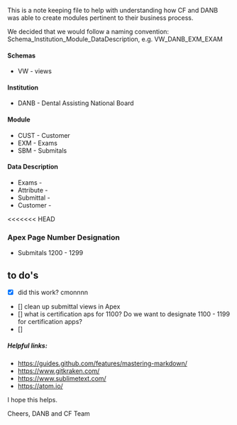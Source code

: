 This is a note keeping file to help with understanding how CF and DANB was able to create modules pertinent to their business process.

We decided that we would follow a naming convention: Schema_Institution_Module_DataDescription, e.g. VW_DANB_EXM_EXAM


#### Schemas
- VW - views




#### Institution
- DANB - Dental Assisting National Board



#### Module
- CUST - Customer
- EXM - Exams
- SBM - Submitals


#### Data Description
- Exams -
- Attribute -
- Submittal -
- Customer -


<<<<<<< HEAD
### Apex Page Number Designation
 - Submitals 1200 - 1299



## to do's
- [x] did this work? cmonnnn
- [] clean up submittal views in Apex
- [] what is certification aps for 1100? Do we want to designate 1100 - 1199 for certification apps?
- []

##### Helpful links:
- https://guides.github.com/features/mastering-markdown/
- https://www.gitkraken.com/
- https://www.sublimetext.com/
- https://atom.io/




I hope this helps.

Cheers,
DANB and CF Team
